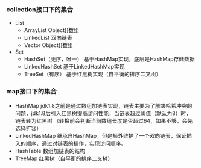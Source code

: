 ### collection接口下的集合
- List
   - ArrayList Object[]数组
   - LinkedList 双向链表
   - Vector Object[]数组
- Set
   - HashSet（无序，唯一） 基于HashMap实现，底层是HashMap存储数据 
   - LinkedHashSet  基于LinkedHashMap实现
   - TreeSet（有序） 基于红黑树实现（自平衡的排序二叉树）

### map接口下的集合
- HashMap jdk1.8之前是通过数组加链表实现，链表主要为了解决哈希冲突的问题，jdk1.8后引入红黑树提高访问性能，当链表超过阈值（默认为8）时，链表转为红黑树
 （转换前会判断当前数组长度是否超过64，如果不够，会先选择扩容）
- LinkedHashMap 继承自HashMap，但是额外维护了一个双向链表，保证插入的顺序，通过对链表的操作，实现访问顺序。
- HashTable 数组加链表的结构
- TreeMap 红黑树（自平衡的排序二叉树）


